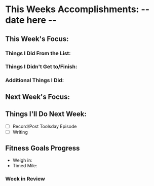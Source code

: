 # This Weeks Accomplishments: -- date here --

## This Week's Focus:

### Things I Did From the List:

### Things I Didn't Get to/Finish:

### Additional Things I Did:

## Next Week's Focus:

## Things I'll Do Next Week:

- [ ] Record/Post Toolsday Episode
- [ ] Writing

## Fitness Goals Progress

- Weigh in:
- Timed Mile:

### Week in Review

